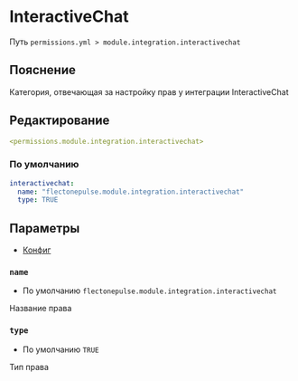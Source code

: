 # InteractiveChat
Путь `permissions.yml > module.integration.interactivechat`

## Пояснение
Категория, отвечающая за настройку прав у интеграции InteractiveChat

## Редактирование
```yaml
<permissions.module.integration.interactivechat>
```

### По умолчанию
```yaml
interactivechat:
  name: "flectonepulse.module.integration.interactivechat"
  type: TRUE
```

## Параметры

- [Конфиг](/ru/config/module/integration/interactivechat/)

### `name`
- По умолчанию `flectonepulse.module.integration.interactivechat`

Название права

### `type`
- По умолчанию `TRUE`

Тип права

<!--@include: @/ru/parts/permission.md-->


